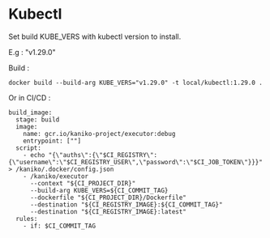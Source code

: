 # Kubectl

Set build KUBE_VERS with kubectl version to install.

E.g : "v1.29.0"

Build :
```
docker build --build-arg KUBE_VERS="v1.29.0" -t local/kubectl:1.29.0 .
```

Or in CI/CD :
```
build_image:
  stage: build
  image: 
    name: gcr.io/kaniko-project/executor:debug
    entrypoint: [""]
  script:
    - echo "{\"auths\":{\"$CI_REGISTRY\":{\"username\":\"$CI_REGISTRY_USER\",\"password\":\"$CI_JOB_TOKEN\"}}}" > /kaniko/.docker/config.json
    - /kaniko/executor
      --context "${CI_PROJECT_DIR}"
      --build-arg KUBE_VERS=${CI_COMMIT_TAG}
      --dockerfile "${CI_PROJECT_DIR}/Dockerfile"
      --destination "${CI_REGISTRY_IMAGE}:${CI_COMMIT_TAG}"
      --destination "${CI_REGISTRY_IMAGE}:latest"
  rules:
    - if: $CI_COMMIT_TAG
```

